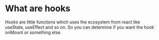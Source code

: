 # What are hooks
Hooks are little functions which uses the ecosystem from react like useState, useEffect and so on. So you can determine if you want the hook onMount or something else.